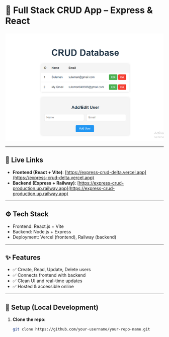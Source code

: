# 🚀 Full Stack CRUD App – Express & React

![App Screenshot](https://github.com/WebDevSuleman/express-crud/blob/9d739f0eb1fef1a208a5a136029b712465cb0a95/Screenshot%20(27).png)

---

## 🔗 Live Links

- **Frontend (React + Vite)**: [https://express-crud-delta.vercel.app](https://express-crud-delta.vercel.app)  
- **Backend (Express + Railway)**: [https://express-crud-production.up.railway.app](https://express-crud-production.up.railway.app)

---

## ⚙️ Tech Stack

- Frontend: React.js + Vite  
- Backend: Node.js + Express  
- Deployment: Vercel (frontend), Railway (backend)

---

## ✨ Features

- ✅ Create, Read, Update, Delete users
- ✅ Connects frontend with backend
- ✅ Clean UI and real-time updates
- ✅ Hosted & accessible online

---

## 📂 Setup (Local Development)

1. **Clone the repo:**
   ```bash
   git clone https://github.com/your-username/your-repo-name.git

